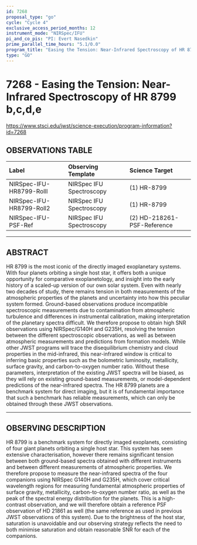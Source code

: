 ```yaml
---
id: 7268
proposal_type: "go"
cycle: "Cycle 4"
exclusive_access_period_months: 12
instrument_mode: "NIRSpec/IFU"
pi_and_co_pis: "PI: Evert Nasedkin"
prime_parallel_time_hours: "5.1/0.0"
program_title: "Easing the Tension: Near-Infrared Spectroscopy of HR 8799 b,c,d,e"
type: "GO"
---
```

# 7268 - Easing the Tension: Near-Infrared Spectroscopy of HR 8799 b,c,d,e
https://www.stsci.edu/jwst/science-execution/program-information?id=7268
## OBSERVATIONS TABLE
| Label                       | Observing Template       | Science Target               |
| :-------------------------- | :----------------------- | :--------------------------- |
| NIRSpec-IFU-HR8799-Rolll    | NIRSpec IFU Spectroscopy | (1) HR-8799                  |
| NIRSpec-IFU-HR8799-Roll2    | NIRSpec IFU Spectroscopy | (1) HR-8799                  |
| NIRSpec-IFU-PSF-Ref         | NIRSpec IFU Spectroscopy | (2) HD-218261-PSF-Reference  |

---

## ABSTRACT

HR 8799 is the most iconic of the directly imaged exoplanetary systems. With four planets orbiting a single host star, it offers both a unique opportunity for comparative exoplanetology, and insight into the early history of a scaled-up version of our own solar system. Even with nearly two decades of study, there remains tension in both measurements of the atmospheric properties of the planets and uncertainty into how this peculiar system formed. Ground-based observations produce incompatible spectroscopic measurements due to contamination from atmospheric turbulence and differences in instrumental calibration, making interpretation of the planetary spectra difficult. We therefore propose to obtain high SNR observations using NIRSpec/G140H and G235H, resolving the tension between the different spectroscopic observations, as well as between atmospheric measurements and predictions from formation models. While other JWST programs will trace the disequilibrium chemistry and cloud properties in the mid-infrared, this near-infrared window is critical to inferring basic properties such as the bolometric luminosity, metallicity, surface gravity, and carbon-to-oxygen number ratio. Without these parameters, interpretation of the existing JWST spectra will be biased, as they will rely on existing ground-based measurements, or model-dependent predictions of the near-infrared spectra. The HR 8799 planets are a benchmark system for direct imaging, but it is of fundamental importance that such a benchmark has reliable measurements, which can only be obtained through these JWST observations.

---

## OBSERVING DESCRIPTION

HR 8799 is a benchmark system for directly imaged exoplanets, consisting of four giant planets orbiting a single host star. This system has seen extensive characterisation, however there remains significant tension between both ground-based spectra obtained with different instruments and between different measurements of atmospheric properties. We therefore propose to measure the near-infrared spectra of the four companions using NIRSpec G140H and G235H, which cover critical wavelength regions for measuring fundamental atmospheric properties of surface gravity, metallicity, carbon-to-oxygen number ratio, as well as the peak of the spectral energy distribution for the planets. This is a high-contrast observation, and we will therefore obtain a reference PSF observation of HD 21861 as well (the same reference as used in previous JWST observations of this system). Due to the brightness of the host star, saturation is unavoidable and our observing strategy reflects the need to both minimise saturation and obtain reasonable SNR for each of the companions.